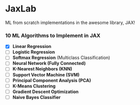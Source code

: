 # JaxLab
ML from scratch implementations in the awesome library, JAX!

### 10 ML Algorithms to Implement in JAX
- [x] **Linear Regression**  
- [ ] **Logistic Regression**  
- [ ] **Softmax Regression** (Multiclass Classification)  
- [ ] **Neural Network (Fully Connected)**  
- [ ] **K-Nearest Neighbors (KNN)**  
- [ ] **Support Vector Machine (SVM)**  
- [ ] **Principal Component Analysis (PCA)**  
- [ ] **K-Means Clustering**  
- [ ] **Gradient Descent Optimization**  
- [ ] **Naive Bayes Classifier**  
